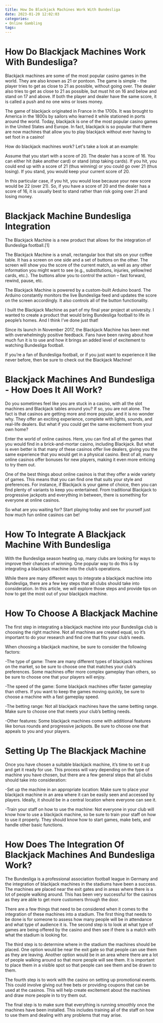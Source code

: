 ```yaml
---
title: How Do Blackjack Machines Work With Bundesliga
date: 2023-01-20 12:02:03
categories:
- Online Gambling
tags:
---
```



#  How Do Blackjack Machines Work With Bundesliga?

Blackjack machines are some of the most popular casino games in the world. They are also known as 21 or pontoon. The game is simple - the player tries to get as close to 21 as possible, without going over. The dealer also tries to get as close to 21 as possible, but must hit on 16 and below and stand on 17 and above. If both the player and dealer have the same score, it is called a push and no one wins or loses money.

The game of blackjack originated in France in the 1700s. It was brought to America in the 1800s by sailors who learned it while stationed in ports around the world. Today, blackjack is one of the most popular casino games in the United States and Europe. In fact, blackjack is so popular that there are now machines that allow you to play blackjack without ever having to set foot in a casino!

How do blackjack machines work? Let's take a look at an example:

Assume that you start with a score of 20. The dealer has a score of 16. You can either hit (take another card) or stand (stop taking cards). If you hit, you could end up with a score of 21 (thus winning) or you could go over 21 (thus losing). If you stand, you would keep your current score of 20.

In this particular case, if you hit, you would lose because your new score would be 22 (over 21). So, if you have a score of 20 and the dealer has a score of 16, it is usually best to stand rather than risk going over 21 and losing money.

#  Blackjack Machine Bundesliga Integration

The Blackjack Machine is a new product that allows for the integration of Bundesliga football.[1]

The Blackjack Machine is a small, rectangular box that sits on your coffee table. It has a screen on one side and a set of buttons on the other. The screen will show you the score of the current match, as well as any other information you might want to see (e.g., substitutions, injuries, yellow/red cards, etc.). The buttons allow you to control the action – fast forward, rewind, pause, etc.

The Blackjack Machine is powered by a custom-built Arduino board. The Arduino constantly monitors the live Bundesliga feed and updates the score on the screen accordingly. It also controls all of the button functionality.

I built the Blackjack Machine as part of my final year project at university. I wanted to create a product that would bring Bundesliga football to life in people’s homes. And I think I’ve done just that!

Since its launch in November 2017, the Blackjack Machine has been met with overwhelmingly positive feedback. Fans have been raving about how much fun it is to use and how it brings an added level of excitement to watching Bundesliga football.

If you’re a fan of Bundesliga football, or if you just want to experience it like never before, then be sure to check out the Blackjack Machine!

#  Blackjack Machines And Bundesliga - How Does It All Work?

Do you sometimes feel like you are stuck in a casino, with all the slot machines and Blackjack tables around you? If so, you are not alone. The fact is that casinos are getting more and more popular, and it is no wonder why. They offer an exciting experience, complete with lights, sounds, and real-life dealers. But what if you could get the same excitement from your own home?

Enter the world of online casinos. Here, you can find all of the games that you would find in a brick-and-mortar casino, including Blackjack. But what is even better is that many of these casinos offer live dealers, giving you the same experience that you would get in a physical casino. Best of all, many online casinos offer bonuses for new players, making it even more enticing to try them out.

One of the best things about online casinos is that they offer a wide variety of games. This means that you can find one that suits your style and preferences. For instance, if Blackjack is your game of choice, then you can find plenty of variants to keep you entertained. From traditional Blackjack to progressive jackpots and everything in between, there is something for everyone at online casinos.

So what are you waiting for? Start playing today and see for yourself just how much fun online casinos can be!

#  How To Integrate A Blackjack Machine With Bundesliga

With the Bundesliga season heating up, many clubs are looking for ways to improve their chances of winning. One popular way to do this is by integrating a blackjack machine into the club’s operations.

While there are many different ways to integrate a blackjack machine into Bundesliga, there are a few key steps that all clubs should take into consideration. In this article, we will explore those steps and provide tips on how to get the most out of your blackjack machine.

# How To Choose A Blackjack Machine

The first step in integrating a blackjack machine into your Bundesliga club is choosing the right machine. Not all machines are created equal, so it’s important to do your research and find one that fits your club’s needs.

When choosing a blackjack machine, be sure to consider the following factors:

-The type of game: There are many different types of blackjack machines on the market, so be sure to choose one that matches your club’s preferences. Some machines offer more complex gameplay than others, so be sure to choose one that your players will enjoy.

-The speed of the game: Some blackjack machines offer faster gameplay than others. If you want to keep the games moving quickly, be sure to choose a machine with a fast gameplay speed.

-The betting range: Not all blackjack machines have the same betting range. Make sure to choose one that meets your club’s betting needs.

-Other features: Some blackjack machines come with additional features like bonus rounds and progressive jackpots. Be sure to choose one that appeals to you and your players.

# Setting Up The Blackjack Machine

Once you have chosen a suitable blackjack machine, it’s time to set it up and get it ready for use. This process will vary depending on the type of machine you have chosen, but there are a few general steps that all clubs should take into consideration:

-Set up the machine in an appropriate location: Make sure to place your blackjack machine in an area where it can be easily seen and accessed by players. Ideally, it should be in a central location where everyone can see it.

-Train your staff on how to use the machine: Not everyone in your club will know how to use a blackjack machine, so be sure to train your staff on how to use it properly. They should know how to start games, make bets, and handle other basic functions.

#  How Does The Integration Of Blackjack Machines And Bundesliga Work?

The Bundesliga is a professional association football league in Germany and the integration of blackjack machines in the stadiums have been a success. The machines are placed near the exit gates and in areas where there is a lot of people walking around. This has been very successful for the casinos as they are able to get more customers through the door.

There are a few things that need to be considered when it comes to the integration of these machines into a stadium. The first thing that needs to be done is for someone to assess how many people will be in attendance and what type of audience it is. The second step is to look at what type of games are being offered by the casino and then see if there is a match with what the stadium is looking for.

The third step is to determine where in the stadium the machines should be placed. One option would be near the exit gate so that people can use them as they are leaving. Another option would be in an area where there are a lot of people walking around so that more people will see them. It is important to place them in a visible spot so that people can see them and be drawn to them.

The fourth step is to work with the casino on setting up promotional events. This could involve giving out free bets or providing coupons that can be used at the casinos. This will help create excitement about the machines and draw more people in to try them out.

The final step is to make sure that everything is running smoothly once the machines have been installed. This includes training all of the staff on how to use them and dealing with any problems that may arise.